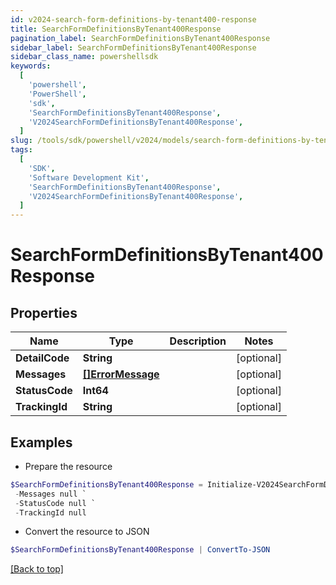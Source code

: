 ```yaml
---
id: v2024-search-form-definitions-by-tenant400-response
title: SearchFormDefinitionsByTenant400Response
pagination_label: SearchFormDefinitionsByTenant400Response
sidebar_label: SearchFormDefinitionsByTenant400Response
sidebar_class_name: powershellsdk
keywords:
  [
    'powershell',
    'PowerShell',
    'sdk',
    'SearchFormDefinitionsByTenant400Response',
    'V2024SearchFormDefinitionsByTenant400Response',
  ]
slug: /tools/sdk/powershell/v2024/models/search-form-definitions-by-tenant400-response
tags:
  [
    'SDK',
    'Software Development Kit',
    'SearchFormDefinitionsByTenant400Response',
    'V2024SearchFormDefinitionsByTenant400Response',
  ]
---
```


# SearchFormDefinitionsByTenant400Response

## Properties

| Name | Type | Description | Notes |
| --- | --- | --- | --- |
| **DetailCode** | **String** |  | [optional] |
| **Messages** | [**[]ErrorMessage**](error-message) |  | [optional] |
| **StatusCode** | **Int64** |  | [optional] |
| **TrackingId** | **String** |  | [optional] |

## Examples

- Prepare the resource

```powershell
$SearchFormDefinitionsByTenant400Response = Initialize-V2024SearchFormDefinitionsByTenant400Response  -DetailCode null `
 -Messages null `
 -StatusCode null `
 -TrackingId null
```

- Convert the resource to JSON

```powershell
$SearchFormDefinitionsByTenant400Response | ConvertTo-JSON
```

[[Back to top]](#)
